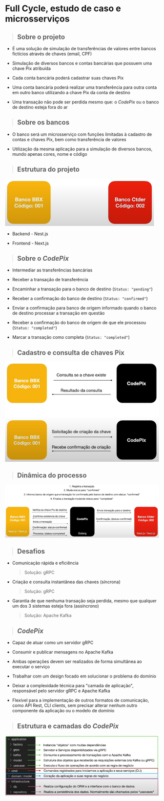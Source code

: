 # Full Cycle, estudo de caso e microsserviços

> ## **Sobre o projeto**

- É uma solução de simulação de transferências de valores entre bancos fictícios através de chaves (email, CPF)

- Simulação de diversos bancos e contas bancárias que possuem uma chave Pix atribuída

- Cada conta bancária poderá cadastrar suas chaves Pix

- Uma conta bancária poderá realizar uma transferência para outra conta em outro banco utilizando a chave Pix da conta de destino

- Uma transação não pode ser perdida mesmo que: o _CodePix_ ou o banco de destino esteja fora do ar

> ## **Sobre os bancos**

- O banco será um microsserviço com funções limitadas à cadastro de contas e chaves Pix, bem como transferência de valores

- Utilização da mesma aplicação para a simulação de diversos bancos, mundo apenas cores, nome e código

> ## **Estrutura do projeto**

![](./assets/exemplo-bancos-ficticios.png)

- Backend - Nest.js

- Frontend - Next.js

> ## **Sobre o _CodePix_**

- Intermediar as transferências bancárias

- Receber a transação de transferência

- Encaminhar a transação para o banco de destino (`Status: "pending"`)

- Receber a confirmação do banco de destino (`Status: "confirmed"`)

- Enviar a confirmação para banco de origem informado quando o banco de destino processar a transação em questão

- Receber a confirmação do banco de origem de que ele processou (`Status: "completed"`)

- Marcar a transação como completa (`Status: "completed"`)

> ## **Cadastro e consulta de chaves Pix**

![](./assets/cadastro-e-consulta-de-chave-pix.png)

> ## **Dinâmica do processo**

![](./assets/dinamica-do-processo.png)

> ## **Desafios**

- Comunicação rápida e eficiência

  > Solução: gRPC

- Criação e consulta instantânea das chaves (síncrona)

  > Solução: gRPC

- Garantia de que nenhuma transação seja perdida, mesmo que qualquer um dos 3 sistemas esteja fora (assíncrono)

  > Solução: Apache Kafka

> ## **_CodePix_**

- Capaz de atuar como um servidor gRPC

- Consumir e publicar mensagens no Apache Kafka

- Ambas operações devem ser realizados de forma simultânea ao executar o serviço

- Trabalhar com um design focado em solucionar o problema do domínio

- Deixar a complexidade técnica para "camada de aplicação", responsável pelo servidor gRPC e Apache Kafka

- Flexível para a implementação de outros formatos de comunicação, como API Rest, CLI clients, sem precisar alterar nenhum outro componente da aplicação ou o modelo de domínio

> ## **Estrutura e camadas do _CodePix_**

![](./assets/estrutura-e-camadas-do-codepix.png)